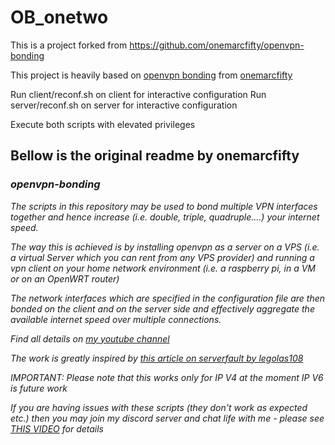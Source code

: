 # OB_onetwo
This is a project forked from https://github.com/onemarcfifty/openvpn-bonding

This project is heavily based on [openvpn bonding](https://github.com/onemarcfifty/openvpn-bonding) from [onemarcfifty](https://github.com/onemarcfifty)

Run client/reconf.sh on client for interactive configuration
Run server/reconf.sh on server for interactive configuration

Execute both scripts with elevated privileges

## Bellow is the original readme by onemarcfifty

### _openvpn-bonding_
_The scripts in this repository may be used to bond multiple VPN interfaces together and hence increase (i.e. double, triple, quadruple....) your internet speed._

_The way this is achieved is by installing openvpn as a server on a VPS (i.e. a virtual Server which you can rent from any VPS provider) and running a vpn client on your home network environment (i.e. a raspberry pi, in a VM or on an OpenWRT router)_

_The network interfaces which are specified in the configuration file are then bonded on the client and on the server side and effectively aggregate the available internet speed over multiple connections._

_Find all details on [my youtube channel](https://www.youtube.com/channel/UCG5Ph9Mm6UEQLJJ-kGIC2AQ)_

_The work is greatly inspired by [this article on serverfault by legolas108](https://serverfault.com/questions/977589/how-to-bond-two-multiple-internet-connections-for-increased-speed-and-failover)_

_IMPORTANT: Please note that this works only for IP V4 at the moment_
_IP V6 is future work_

_If you are having issues with these scripts (they don't work as expected etc.) then you may join my discord server and chat life with me - please see [THIS VIDEO](https://youtu.be/VouCBt1NTjw) for details_
